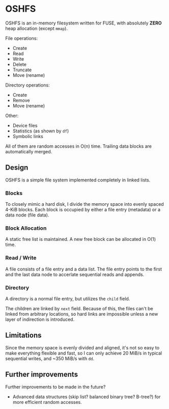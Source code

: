 # OSHFS

OSHFS is an in-memory filesystem written for FUSE, with absolutely
**ZERO** heap allocation (except `mmap`).

File operations:

* Create
* Read
* Write
* Delete
* Truncate
* Move (rename)

Directory operations:

* Create
* Remove
* Move (rename)

Other:

* Device files
* Statistics (as shown by `df`)
* Symbolic links

All of them are random accesses in O(n) time.  Trailing data blocks
are automatically merged.

## Design

OSHFS is a simple file system implemented completely in linked lists.

### Blocks

To closely mimic a hard disk, I divide the memory space into evenly
spaced 4-KiB blocks.  Each block is occupied by either a file entry
(metadata) or a data node (file data).

### Block Allocation

A static free list is maintained.  A new free block can be allocated
in O(1) time.

### Read / Write

A file consists of a file entry and a data list.  The file entry
points to the first and the last data node to accerlate sequential
reads and appends.

### Directory

A directory is a normal file entry, but utilizes the `child` field.

The children are linked by `next` field.  Because of this, the files
can't be linked from arbitrary locations, so hard links are impossible
unless a new layer of indirection is introduced.

## Limitations

Since the memory space is evenly divided and aligned, it's not so easy
to make everything flexible and fast, so I can only achieve 20 MiB/s
in typical sequential writes, and ~350 MiB/s with `dd`.

## Further improvements

Further improvements to be made in the future?

* Advanced data structures (skip list? balanced binary tree? B-tree?)
  for more efficient random accesses.
